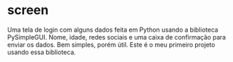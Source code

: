 # screen
Uma tela de login com alguns dados feita em Python usando a biblioteca PySimpleGUI.
Nome, idade, redes sociais e uma caixa de confirmação para enviar os dados.
Bem simples, porém útil. Este é o meu primeiro projeto usando essa biblioteca.
